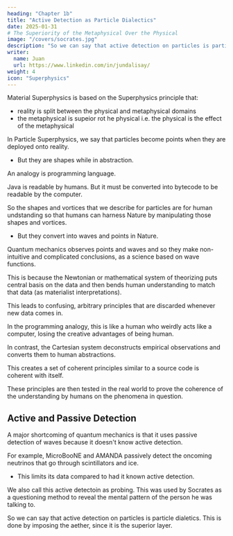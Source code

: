 ```yaml
---
heading: "Chapter 1b"
title: "Active Detection as Particle Dialectics"
date: 2025-01-31  
# The Superiority of the Metaphysical Over the Physical
image: "/covers/socrates.jpg"
description: "So we can say that active detection on particles is particle dialetics."
writer:
  name: Juan
  url: https://www.linkedin.com/in/jundalisay/
weight: 4
icon: "Superphysics"
---
```



Material Superphysics is based on the Superphysics principle that:
- reality is split between the physical and metaphysical domains
- the metaphysical is supeior rot he physical i.e. the physical is the effect of the metaphysical

In Particle Superphysics, we say that particles become points when they are deployed onto reality.
- But they are shapes while in abstraction.

An analogy is programming language. 

Java is readable by humans. But it must be converted into bytecode to be readable by the computer. 

So the shapes and vortices that we describe for particles are for human undstanding so that humans can harness Nature by manipulating those shapes and vortices.
- But they convert into waves and points in Nature.

Quantum mechanics observes points and waves and so they make non-intuitive and complicated conclusions, as a science based on wave functions. 

This is because the Newtonian or mathematical system of theorizing puts central basis on the data and then bends human understanding to match that data (as materialist interpretations). 

This leads to confusing, arbitrary principles that are discarded whenever new data comes in.       

In the programming analogy, this is like a human who weirdly acts like a computer, losing the creative advantages of being human.

In contrast, the Cartesian system deconstructs empirical observations and converts them to human abstractions. 

This creates a set of coherent principles similar to a source code is coherent with itself.

These principles are then tested in the real world to prove the coherence of the understanding by humans on the phenomena in question. 


## Active and Passive Detection

A major shortcoming of quantum mechanics is that it uses passive detection of waves because it doesn't know active detection. 

For example, MicroBooNE and AMANDA passively detect the oncoming neutrinos that go through scintillators and ice.
- This limits its data compared to had it known active detection. 

We also call this active detectoin as probing. This was used by Socrates as a questioning method to reveal the mental pattern of the person he was talking to.  

So we can say that active detection on particles is particle dialetics. This is done by imposing the aether, since it is the superior layer. 

<!-- PASSIVELY detecting neutrinos instead of ACTIVELY detecting them.  -->